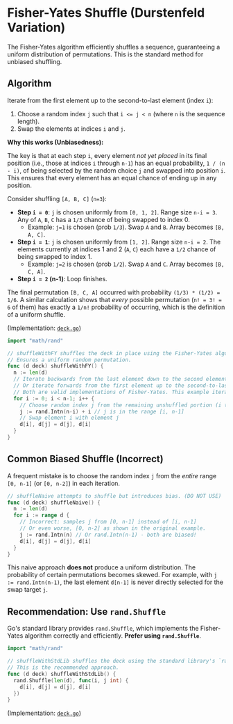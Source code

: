 # Fisher-Yates Shuffle (Durstenfeld Variation)

The Fisher-Yates algorithm efficiently shuffles a sequence, guaranteeing a uniform distribution of permutations. This is the standard method for unbiased shuffling.

## Algorithm

Iterate from the first element up to the second-to-last element (index `i`):

1. Choose a random index `j` such that `i <= j < n` (where `n` is the sequence length).
2. Swap the elements at indices `i` and `j`.

**Why this works (Unbiasedness):**

The key is that at each step `i`, every element *not yet placed* in its final position (i.e., those at indices `i` through `n-1`) has an equal probability, `1 / (n - i)`, of being selected by the random choice `j` and swapped into position `i`. This ensures that every element has an equal chance of ending up in any position.

Consider shuffling `[A, B, C]` (`n=3`):

- **Step `i = 0`**: `j` is chosen uniformly from `[0, 1, 2]`. Range size `n-i = 3`. Any of `A`, `B`, `C` has a `1/3` chance of being swapped to index 0.
  - Example: `j=1` is chosen (prob `1/3`). Swap `A` and `B`. Array becomes `[B, A, C]`.
- **Step `i = 1`**: `j` is chosen uniformly from `[1, 2]`. Range size `n-i = 2`. The elements currently at indices 1 and 2 (`A`, `C`) each have a `1/2` chance of being swapped to index 1.
  - Example: `j=2` is chosen (prob `1/2`). Swap `A` and `C`. Array becomes `[B, C, A]`.
- **Step `i = 2` (n-1)**: Loop finishes.

The final permutation `[B, C, A]` occurred with probability `(1/3) * (1/2) = 1/6`. A similar calculation shows that *every* possible permutation (`n! = 3! = 6` of them) has exactly a `1/n!` probability of occurring, which is the definition of a uniform shuffle.

(Implementation: [`deck.go`](../../legacy/cards/deck.go#L77-L83))

```go
import "math/rand"

// shuffleWithFY shuffles the deck in place using the Fisher-Yates algorithm.
// Ensures a uniform random permutation.
func (d deck) shuffleWithFY() {
  n := len(d)
  // Iterate backwards from the last element down to the second element.
  // Or iterate forwards from the first element up to the second-to-last.
  // Both are valid implementations of Fisher-Yates. This example iterates forwards.
  for i := 0; i < n-1; i++ {
    // Choose random index j from the remaining unshuffled portion (i to n-1)
    j := rand.Intn(n-i) + i // j is in the range [i, n-1]
    // Swap element i with element j
    d[i], d[j] = d[j], d[i]
  }
}
```

## Common Biased Shuffle (Incorrect)

A frequent mistake is to choose the random index `j` from the *entire* range `[0, n-1]` (or `[0, n-2]`) in each iteration.

```go
// shuffleNaive attempts to shuffle but introduces bias. (DO NOT USE)
func (d deck) shuffleNaive() {
  n := len(d)
  for i := range d {
    // Incorrect: samples j from [0, n-1] instead of [i, n-1]
    // Or even worse, [0, n-2] as shown in the original example.
    j := rand.Intn(n) // Or rand.Intn(n-1) - both are biased!
    d[i], d[j] = d[j], d[i]
  }
}
```

This naive approach **does not** produce a uniform distribution. The probability of certain permutations becomes skewed. For example, with `j := rand.Intn(n-1)`, the last element `d[n-1]` is never directly selected for the swap target `j`.

## Recommendation: Use `rand.Shuffle`

Go's standard library provides `rand.Shuffle`, which implements the Fisher-Yates algorithm correctly and efficiently. **Prefer using `rand.Shuffle`**.

```go
import "math/rand"

// shuffleWithStdLib shuffles the deck using the standard library's `rand.Shuffle`.
// This is the recommended approach.
func (d deck) shuffleWithStdLib() {
  rand.Shuffle(len(d), func(i, j int) {
    d[i], d[j] = d[j], d[i]
  })
}
```

(Implementation: [`deck.go`](../../legacy/cards/deck.go#L88-L92))
